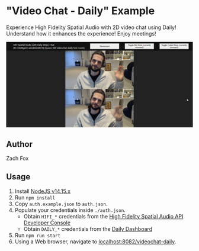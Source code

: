 # "Video Chat - Daily" Example
Experience High Fidelity Spatial Audio with 2D video chat using Daily! Understand how it enhances the experience! Enjoy meetings!

!["Video Chat - Daily" Example Screenshot](./screenshot.png)

## Author
Zach Fox

## Usage
1. Install [NodeJS v14.15.x](https://nodejs.org/en/)
2. Run `npm install`
3. Copy `auth.example.json` to `auth.json`.
4. Populate your credentials inside `./auth.json`.
    - Obtain `HIFI_*` credentials from the [High Fidelity Spatial Audio API Developer Console](https://account.highfidelity.com/dev/account)
    - Obtain `DAILY_*` credentials from the [Daily Dashboard](https://dashboard.daily.co/)
5. Run `npm run start`
6. Using a Web browser, navigate to [localhost:8082/videochat-daily](http://localhost:8080/videochat-daily).